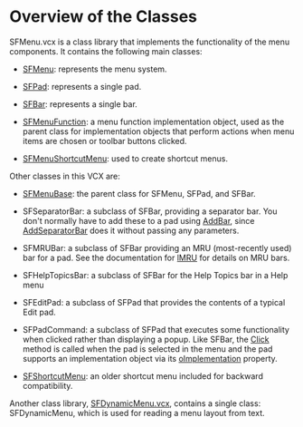 ﻿# Overview of the Classes

SFMenu.vcx is a class library that implements the functionality of the menu components. It contains the following main classes:

* [SFMenu](Class%20SFMenu.md): represents the menu system.

* [SFPad](Class%20SFPad.md): represents a single pad.

* [SFBar](Class%20SFBar.md): represents a single bar.

* [SFMenuFunction](Class%20SFMenuFunction.md): a menu function implementation object, used as the parent class for implementation objects that perform actions when menu items are chosen or toolbar buttons clicked.

* [SFMenuShortcutMenu](Class%20SFMenuShortcutMenu.md): used to create shortcut menus.

Other classes in this VCX are:

* [SFMenuBase](Class%20SFMenuBase.md): the parent class for SFMenu, SFPad, and SFBar.

* SFSeparatorBar: a subclass of SFBar, providing a separator bar. You don't normally have to add these to a pad using [AddBar](AddBar.md), since [AddSeparatorBar](AddSeparatorBar.md) does it without passing any parameters.

* SFMRUBar: a subclass of SFBar providing an MRU (most-recently used) bar for a pad. See the documentation for [lMRU](lMRU.md) for details on MRU bars.

* SFHelpTopicsBar: a subclass of SFBar for the Help Topics bar in a Help menu

* SFEditPad: a subclass of SFPad that provides the contents of a typical Edit pad.

* SFPadCommand: a subclass of SFPad that executes some functionality when clicked rather than displaying a popup. Like SFBar, the [Click](Click.md) method is called when the pad is selected in the menu and the pad supports an implementation object via its [oImplementation](oImplementation.md) property.

* [SFShortcutMenu](Class%20SFShortcutMenu.md): an older shortcut menu included for backward compatibility.

Another class library, [SFDynamicMenu.vcx](Class%20SFDynamicMenu.md), contains a single class: SFDynamicMenu, which is used for reading a menu layout from text.